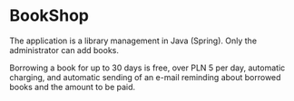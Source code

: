 # BookShop

The application is a library management in Java (Spring).
Only the administrator can add books.

Borrowing a book for up to 30 days is free, over PLN 5 per day, automatic charging,
and automatic sending of an e-mail reminding about borrowed books and the amount to be paid.
